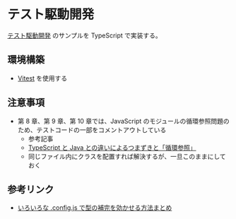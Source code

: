 # テスト駆動開発

[テスト駆動開発](https://www.amazon.co.jp/dp/B077D2L69C/ref=dp-kindle-redirect?_encoding=UTF8&btkr=1) のサンプルを TypeScript で実装する。

## 環境構築

- [Vitest](https://vitest.dev/guide/) を使用する

## 注意事項

- 第 8 章、第 9 章、第 10 章では、JavaScript のモジュールの循環参照問題のため、テストコードの一部をコメントアウトしている
  - 参考記事
  - [TypeScript と Java との違いによるつまずきと「循環参照」](https://ky-yk-d.hatenablog.com/entry/2018/11/11/071020)
  - 同じファイル内にクラスを配置すれば解決するが、一旦このままにしておく

## 参考リンク

- [いろいろな .config.js で型の補完を効かせる方法まとめ](https://zenn.dev/jay_es/articles/2021-04-22-config-js)
